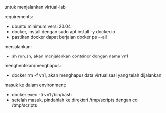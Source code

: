 untuk menjalankan virtual-lab

requirements:
- ubuntu minimum versi 20.04
- docker, install dengan sudo apt install -y docker.io
- pastikan docker dapat berjalan 
  docker ps --all

menjalankan:
- sh run.sh, akan menjalankan container dengan nama vn1

menghentikan/menghapus:
- docker rm -f vn1, akan menghapus data virtualisasi yang telah dijalankan

masuk ke dalam environment:
- docker exec -ti vn1 /bin/bash
- setelah masuk, pindahlah ke direktori /tmp/scripts dengan cd /tmp/scripts


    

